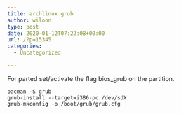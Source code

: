 ```yaml
---
title: archlinux grub
author: wiloon
type: post
date: 2020-01-12T07:22:08+00:00
url: /?p=15345
categories:
  - Uncategorized

---
```

For parted set/activate the flag bios_grub on the partition.

```bashset 1 bios_grub on
pacman -S grub
grub-install --target=i386-pc /dev/sdX
grub-mkconfig -o /boot/grub/grub.cfg
```